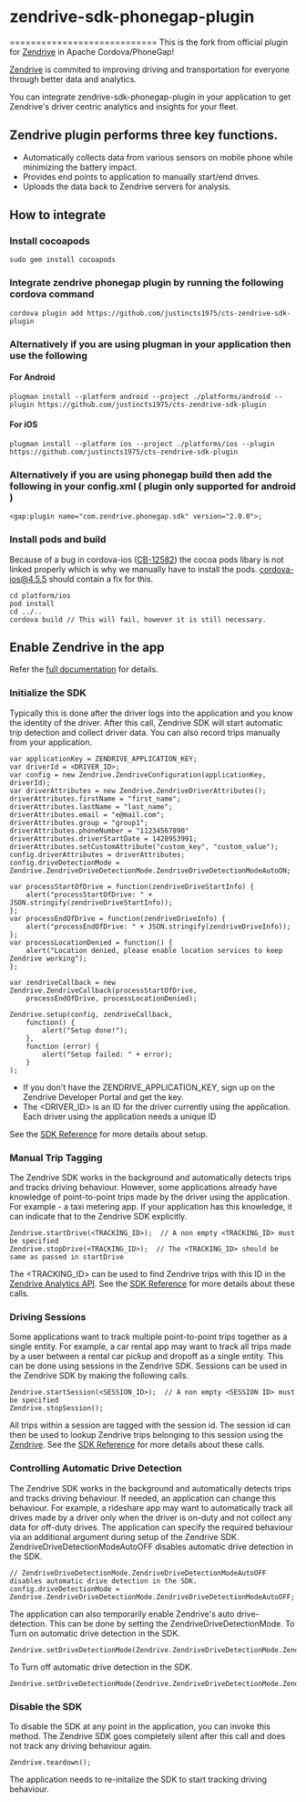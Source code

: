 # zendrive-sdk-phonegap-plugin
============================
This is the fork from official plugin for [Zendrive](http://www.zendrive.com) in Apache Cordova/PhoneGap!

[Zendrive](http://www.zendrive.com) is commited to improving driving and transportation for everyone through better data and analytics.

You can integrate zendrive-sdk-phonegap-plugin in your application to get Zendrive's driver centric analytics and insights for your fleet.

## Zendrive plugin performs three key functions.
- Automatically collects data from various sensors on mobile phone while minimizing the battery impact.
- Provides end points to application to manually start/end drives.
- Uploads the data back to Zendrive servers for analysis. 

## How to integrate

### Install cocoapods
```
sudo gem install cocoapods
```

### Integrate zendrive phonegap plugin by running the following cordova command
```
cordova plugin add https://github.com/justincts1975/cts-zendrive-sdk-plugin
```

### Alternatively if you are using plugman in your application then use the following
#### For Android
```
plugman install --platform android --project ./platforms/android --plugin https://github.com/justincts1975/cts-zendrive-sdk-plugin
```

#### For iOS
```
plugman install --platform ios --project ./platforms/ios --plugin https://github.com/justincts1975/cts-zendrive-sdk-plugin
```

### Alternatively if you are using phonegap build then add the following in your config.xml ( plugin only supported for android )
```
<gap:plugin name="com.zendrive.phonegap.sdk" version="2.0.0">;
```

### Install pods and build
Because of a bug in cordova-ios ([CB-12582](https://issues.apache.org/jira/browse/CB-12582)) the cocoa pods libary is not linked properly which is why we manually have to install the pods. cordova-ios@4.5.5 should contain a fix for this.

```
cd platform/ios
pod install
cd ../..
cordova build // This will fail, however it is still necessary.
```

## Enable Zendrive in the app
Refer the [full documentation](http://zendrive-root.bitbucket.org/phonegap/docs/jsdoc-2.0.0/Zendrive.html) for details.

### Initialize the SDK
Typically this is done after the driver logs into the application and you know the identity of the driver.
After this call, Zendrive SDK will start automatic trip detection and collect driver data. You can also record trips manually from your application.

```
var applicationKey = ZENDRIVE_APPLICATION_KEY;
var driverId = <DRIVER_ID>;
var config = new Zendrive.ZendriveConfiguration(applicationKey, driverId);
var driverAttributes = new Zendrive.ZendriveDriverAttributes();
driverAttributes.firstName = "first_name";
driverAttributes.lastName = "last_name";
driverAttributes.email = "e@mail.com";
driverAttributes.group = "group1";
driverAttributes.phoneNumber = "11234567890"
driverAttributes.driverStartDate = 1428953991;
driverAttributes.setCustomAttribute("custom_key", "custom_value");
config.driverAttributes = driverAttributes;
config.driveDetectionMode = Zendrive.ZendriveDriveDetectionMode.ZendriveDriveDetectionModeAutoON;

var processStartOfDrive = function(zendriveDriveStartInfo) {
    alert("processStartOfDrive: " + JSON.stringify(zendriveDriveStartInfo));
};
var processEndOfDrive = function(zendriveDriveInfo) {
    alert("processEndOfDrive: " + JSON.stringify(zendriveDriveInfo));
};
var processLocationDenied = function() {
    alert("Location denied, please enable location services to keep Zendrive working");
};

var zendriveCallback = new Zendrive.ZendriveCallback(processStartOfDrive,
    processEndOfDrive, processLocationDenied);

Zendrive.setup(config, zendriveCallback,
    function() {
        alert("Setup done!");
    },
    function (error) {
        alert("Setup failed: " + error);
    }
);
```

- If you don't have the ZENDRIVE_APPLICATION_KEY, sign up on the Zendrive Developer Portal and get the key.
- The <DRIVER_ID> is an ID for the driver currently using the application. Each driver using the application needs a unique ID

See the [SDK Reference](http://zendrive-root.bitbucket.org/phonegap/docs/jsdoc-2.0.0/Zendrive.html#.setup) for more details about setup.

### Manual Trip Tagging
The Zendrive SDK works in the background and automatically detects trips and tracks driving behaviour. However, some applications already have knowledge of point-to-point trips made by the driver using the application. For example - a taxi metering app. If your application has this knowledge, it can indicate that to the Zendrive SDK explicitly.
```
Zendrive.startDrive(<TRACKING_ID>);  // A non empty <TRACKING_ID> must be specified
Zendrive.stopDrive(<TRACKING_ID>);  // The <TRACKING_ID> should be same as passed in startDrive
```
The <TRACKING_ID> can be used to find Zendrive trips with this ID in the [Zendrive Analytics API](https://developers.zendrive.com/docs/api/). See the [SDK Reference](http://zendrive-root.bitbucket.org/phonegap/docs/jsdoc-2.0.0/Zendrive.html#.startDrive) for more details about these calls.

### Driving Sessions
Some applications want to track multiple point-to-point trips together as a single entity. For example, a car rental app may want to track all trips made by a user between a rental car pickup and dropoff as a single entity. This can be done using sessions in the Zendrive SDK.
Sessions can be used in the Zendrive SDK by making the following calls.
```
Zendrive.startSession(<SESSION_ID>);  // A non empty <SESSION ID> must be specified
Zendrive.stopSession();
```
All trips within a session are tagged with the session id. The session id can then be used to lookup Zendrive trips belonging to this session using the [Zendrive](https://developers.zendrive.com/docs/api/). See the [SDK Reference](http://zendrive-root.bitbucket.org/phonegap/docs/jsdoc-2.0.0/Zendrive.html#.startSession) for more details about these calls.

### Controlling Automatic Drive Detection
The Zendrive SDK works in the background and automatically detects trips and tracks driving behaviour. If needed, an application can change this behaviour. For example, a rideshare app may want to automatically track all drives made by a driver only when the driver is on-duty and not collect any data for off-duty drives.
The application can specify the required behaviour via an additional argument during setup of the Zendrive SDK. ZendriveDriveDetectionModeAutoOFF disables automatic drive detection in the SDK.
```
// ZendriveDriveDetectionMode.ZendriveDriveDetectionModeAutoOFF disables automatic drive detection in the SDK.
config.driveDetectionMode = Zendrive.ZendriveDriveDetectionMode.ZendriveDriveDetectionModeAutoOFF;
```
The application can also temporarily enable Zendrive's auto drive-detection. This can be done by setting the ZendriveDriveDetectionMode.
 To Turn on automatic drive detection in the SDK.
```
Zendrive.setDriveDetectionMode(Zendrive.ZendriveDriveDetectionMode.ZendriveDriveDetectionModeAutoON);
```
 To Turn off automatic drive detection in the SDK.
```
Zendrive.setDriveDetectionMode(Zendrive.ZendriveDriveDetectionMode.ZendriveDriveDetectionModeAutoOFF);
```
### Disable the SDK
To disable the SDK at any point in the application, you can invoke this method. The Zendrive SDK goes completely silent after this call and does not track any driving behaviour again.
```
Zendrive.teardown();
```
The application needs to re-initalize the SDK to start tracking driving behaviour.
